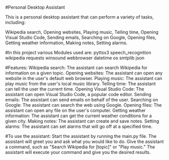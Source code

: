 #Personal Desktop Assistant

This is a personal desktop assistant that can perform a variety of tasks, including:

Wikipedia search,
Opening websites,
Playing music,
Telling time,
Opening Visual Studio Code,
Sending emails,
Searching on Google,
Opening files,
Getting weather information,
Making notes,
Setting alarms.


#In this project various Modules used are:
pyttsx3
speech_recognition
wikipedia
requests
winsound
webbrowser
datetime
os
smtplib
json


#Features:
Wikipedia search: The assistant can search Wikipedia for information on a given topic.
Opening websites: The assistant can open any website in the user's default web browser.
Playing music: The assistant can play music from the user's local music library.
Telling time: The assistant can tell the user the current time.
Opening Visual Studio Code: The assistant can open Visual Studio Code, a popular code editor.
Sending emails: The assistant can send emails on behalf of the user.
Searching on Google: The assistant can search the web using Google.
Opening files: The assistant can open any file on the user's computer.
Getting weather information: The assistant can get the current weather conditions for a given city.
Making notes: The assistant can create and save notes.
Setting alarms: The assistant can set alarms that will go off at a specified time.


#To use the assistant:
Start the assistant by running the main.py file.
The assistant will greet you and ask what you would like to do.
Give the assistant a command, such as "Search Wikipedia for [topic]" or "Play music."
The assistant will execute your command and give you the desired results.


